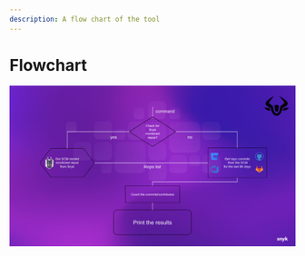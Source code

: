 ```yaml
---
description: A flow chart of the tool
---
```


# Flowchart

![flow chart](<../../../.gitbook/assets/flow-chart (1) (1) (1) (1).png>)
